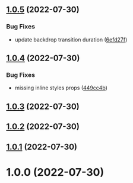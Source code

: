## [1.0.5](https://github.com/azabraao/react-swipe-to-close-modal/compare/v1.0.4...v1.0.5) (2022-07-30)


### Bug Fixes

* update backdrop transition duration ([6efd27f](https://github.com/azabraao/react-swipe-to-close-modal/commit/6efd27f1494c5da56ee0bc3493fc5dbf09aad144))

## [1.0.4](https://github.com/azabraao/react-swipe-to-close-modal/compare/v1.0.3...v1.0.4) (2022-07-30)


### Bug Fixes

* missing inline styles props ([449cc4b](https://github.com/azabraao/react-swipe-to-close-modal/commit/449cc4b165a5e5d772b1cd28184fa4fb5137635d))

## [1.0.3](https://github.com/azabraao/react-swipe-to-close-modal/compare/v1.0.2...v1.0.3) (2022-07-30)

## [1.0.2](https://github.com/azabraao/react-swipe-to-close-modal/compare/v1.0.1...v1.0.2) (2022-07-30)

## [1.0.1](https://github.com/azabraao/react-swipe-to-close-modal/compare/v1.0.0...v1.0.1) (2022-07-30)

# 1.0.0 (2022-07-30)
